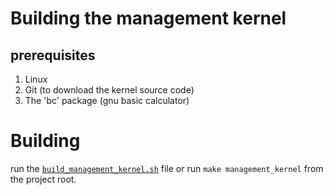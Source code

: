 # Building the management kernel

## prerequisites

1. Linux
2. Git (to download the kernel source code)
3. The 'bc' package (gnu basic calculator)

# Building

run the [`build_management_kernel.sh`](../../management_os/build/build_management_kernel.sh) file
or run `make management_kernel` from the project root.
